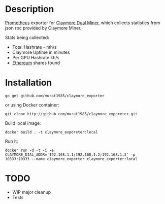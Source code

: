 # Description

[Prometheus]() exporter for [Claymore Dual Miner](https://github.com/nanopool/Claymore-Dual-Miner`), which collects statistics 
from json rpc provided by Claymore Miner. 

Stats being collected:

* Total Hashrate - mh/s
* Claymore Uptime in minutes
* Per GPU Hashrate kh/s
* [Ethereum](https://www.ethereum.org/) shares found

# Installation

```
go get github.com/murat1985/claymore_exporter
```

or using Docker container:

```
git clone http://github.com/murat1985/claymore_exporeter.git
```

Build local image:
```
docker build . -t claymore_exporeter:local
```

Run it:
```
docker run -d -t -i -e CLAYMORE_DIAL_ADDR='192.168.1.1;192.168.1.2;192.168.1.3' -p 10333:10333 --name claymore_exporter claymore_exporter:local
```

# TODO

- WIP major cleanup
- Tests
